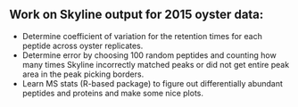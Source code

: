 ## Work on Skyline output for 2015 oyster data:
- Determine coefficient of variation for the retention times for each peptide across oyster replicates.
- Determine error by choosing 100 random peptides and counting how many times Skyline incorrectly matched peaks or did not get entire peak area in the peak picking borders.
- Learn MS stats (R-based package) to figure out differentially abundant peptides and proteins and make some nice plots. 

